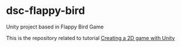 # dsc-flappy-bird
Unity project based in Flappy Bird Game

This is the repository related to tutorial [Creating a 2D game with Unity](https://unity3d.com/learn/tutorials/topics/2d-game-creation/project-goals?playlist=17093)
